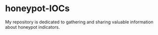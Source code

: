 # honeypot-IOCs
My repository is dedicated to gathering and sharing valuable information about honeypot indicators.
